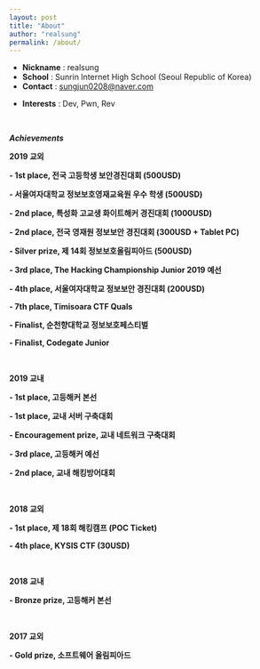 ```yaml
---
layout: post
title: "About"
author: "realsung"
permalink: /about/
---
```


- __Nickname__ : realsung
- __School__ : Sunrin Internet High School (Seoul Republic of Korea)
- __Contact__ : sungjun0208@naver.com

* **Interests** : Dev, Pwn, Rev

<br />

***Achievements***

**2019 교외**

**- 1st place, 전국 고등학생 보안경진대회 (500USD)**

**- 서울여자대학교 정보보호영재교육원 우수 학생 (500USD)**

**- 2nd place, 특성화 고교생 화이트해커 경진대회 (1000USD)**

**- 2nd place, 전국 영재원 정보보안 경진대회 (300USD + Tablet PC)**

**- Silver prize, 제 14회 정보보호올림피아드 (500USD)**

**- 3rd place, The Hacking Championship Junior 2019 예선** 

**- 4th place, 서울여자대학교 정보보안 경진대회 (200USD)**

**- 7th place, Timisoara CTF Quals**

**- Finalist, 순천향대학교 정보보호페스티벌**

**- Finalist, Codegate Junior** 

<br />

**2019 교내**

**- 1st place, 고등해커 본선**

**- 1st place, 교내 서버 구축대회**

**- Encouragement prize, 교내 네트워크 구축대회**

**- 3rd place, 고등해커 예선**

**- 2nd place, 교내 해킹방어대회**

<br />

**2018 교외**

**- 1st place, 제 18회 해킹캠프 (POC Ticket)**

**- 4th place, KYSIS CTF (30USD)**

<br />

**2018 교내**

**- Bronze prize, 고등해커 본선**

 <br />

**2017 교외**

**- Gold prize, 소프트웨어 올림피아드** 